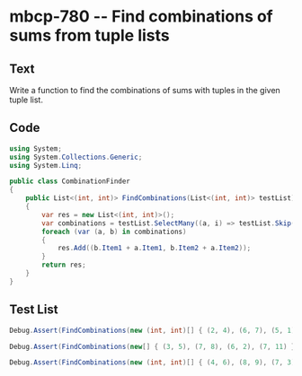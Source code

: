 # mbcp-780 -- Find combinations of sums from tuple lists

## Text

Write a function to find the combinations of sums with tuples in the given tuple list.

## Code

```csharp
using System;
using System.Collections.Generic;
using System.Linq;

public class CombinationFinder
{
    public List<(int, int)> FindCombinations(List<(int, int)> testList)
    {
        var res = new List<(int, int)>();
        var combinations = testList.SelectMany((a, i) => testList.Skip(i + 1), (a, b) => (a, b));
        foreach (var (a, b) in combinations)
        {
            res.Add((b.Item1 + a.Item1, b.Item2 + a.Item2));
        }
        return res;
    }
}
```

## Test List

```csharp
Debug.Assert(FindCombinations(new (int, int)[] { (2, 4), (6, 7), (5, 1), (6, 10) }).SequenceEqual(new (int, int)[] { (8, 11), (7, 5), (8, 14), (11, 8), (12, 17), (11, 11) }));
```

```csharp
Debug.Assert(FindCombinations(new[] { (3, 5), (7, 8), (6, 2), (7, 11) }).SequenceEqual(new[] { (10, 13), (9, 7), (10, 16), (13, 10), (14, 19), (13, 13) }));
```

```csharp
Debug.Assert(FindCombinations(new (int, int)[] { (4, 6), (8, 9), (7, 3), (8, 12) }).SequenceEqual(new (int, int)[] { (12, 15), (11, 9), (12, 18), (15, 12), (16, 21), (15, 15) }));
```
